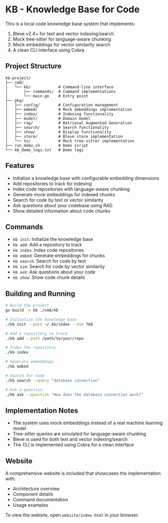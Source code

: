 # KB - Knowledge Base for Code

This is a local code knowledge base system that implements:

1. Bleve v2.4+ for text and vector indexing/search
2. Mock tree-sitter for language-aware chunking
3. Mock embeddings for vector similarity search
4. A clean CLI interface using Cobra

## Project Structure

```
kb-project/
├── cmd/
│   └── kb/            # Command-line interface
│       ├── commands/  # Command implementations
│       └── main.go    # Entry point
├── pkg/
│   ├── config/        # Configuration management
│   ├── embed/         # Mock embeddings implementation
│   ├── index/         # Indexing functionality
│   ├── model/         # Domain model
│   ├── rag/           # Retrieval Augmented Generation
│   ├── search/        # Search functionality
│   ├── show/          # Display functionality
│   ├── store/         # Bleve store implementation
│   └── ts/            # Mock tree-sitter implementation
├── run_demo.sh        # Demo script
└── kb_demo_logs.txt   # Demo logs
```

## Features

- Initialize a knowledge base with configurable embedding dimensions
- Add repositories to track for indexing
- Index code repositories with language-aware chunking
- Generate mock embeddings for indexed chunks
- Search for code by text or vector similarity
- Ask questions about your codebase using RAG
- Show detailed information about code chunks

## Commands

- `kb init`: Initialize the knowledge base
- `kb add`: Add a repository to track
- `kb index`: Index code repositories
- `kb embed`: Generate embeddings for chunks
- `kb search`: Search for code by text
- `kb sim`: Search for code by vector similarity
- `kb ask`: Ask questions about your code
- `kb show`: Show code chunk details

## Building and Running

```bash
# Build the project
go build -o kb ./cmd/kb

# Initialize the knowledge base
./kb init --path ~/.kb/index --dim 768

# Add a repository to track
./kb add --path /path/to/your/repo

# Index the repository
./kb index

# Generate embeddings
./kb embed

# Search for code
./kb search --query "database connection"

# Ask a question
./kb ask --question "How does the database connection work?"
```

## Implementation Notes

- The system uses mock embeddings instead of a real machine learning model
- Tree-sitter queries are simulated for language-aware chunking
- Bleve is used for both text and vector indexing/search
- The CLI is implemented using Cobra for a clean interface

## Website

A comprehensive website is included that showcases the implementation with:
- Architecture overview
- Component details
- Command documentation
- Usage examples

To view the website, open `website/index.html` in your browser.
